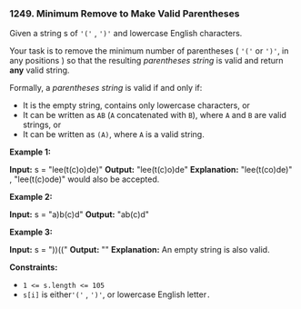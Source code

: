 ### 1249\. Minimum Remove to Make Valid Parentheses

Given a string s of `'('` , `')'` and lowercase English characters.

Your task is to remove the minimum number of parentheses ( `'('` or `')'`, in any positions ) so that the resulting _parentheses string_ is valid and return **any** valid string.

Formally, a _parentheses string_ is valid if and only if:

*   It is the empty string, contains only lowercase characters, or
*   It can be written as `AB` (`A` concatenated with `B`), where `A` and `B` are valid strings, or
*   It can be written as `(A)`, where `A` is a valid string.

**Example 1:**

**Input:** s = "lee(t(c)o)de)"
**Output:** "lee(t(c)o)de"
**Explanation:** "lee(t(co)de)" , "lee(t(c)ode)" would also be accepted.

**Example 2:**

**Input:** s = "a)b(c)d"
**Output:** "ab(c)d"

**Example 3:**

**Input:** s = "))(("
**Output:** ""
**Explanation:** An empty string is also valid.

**Constraints:**

*   `1 <= s.length <= 105`
*   `s[i]` is either`'('` , `')'`, or lowercase English letter`.`
